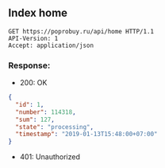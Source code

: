 ## Index home


```http
GET https://poprobuy.ru/api/home HTTP/1.1
API-Version: 1
Accept: application/json
```

### Response:

- 200: OK

```json
{
  "id": 1,
  "number": 114318,
  "sum": 127,
  "state": "processing",
  "timestamp": "2019-01-13T15:48:00+07:00"
}
```
- 401: Unauthorized

